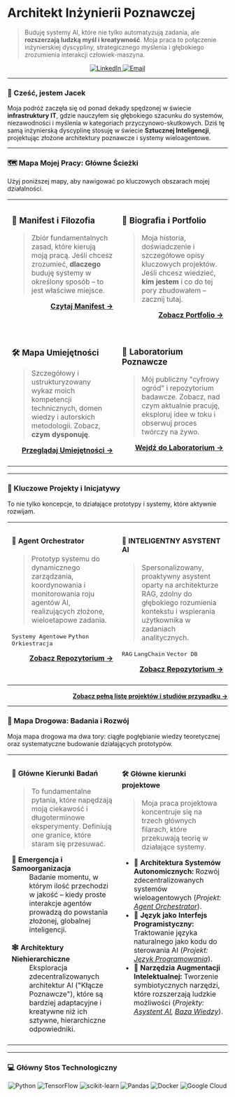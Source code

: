 # Architekt Inżynierii Poznawczej

> Buduję systemy AI, które nie tylko automatyzują zadania, ale **rozszerzają ludzką myśl i kreatywność**. Moja praca to połączenie inżynierskiej dyscypliny, strategicznego myślenia i głębokiego zrozumienia interakcji człowiek-maszyna.

<p align="center">
  <a href="https://www.linkedin.com/in/jacek-ma%C5%82ecki-01bab91b6/" target="_blank">
    <img src="https://img.shields.io/badge/LinkedIn-0077B5?style=for-the-badge&logo=linkedin&logoColor=white" alt="LinkedIn"/>
  </a>
  <a href="mailto:UZUPEŁNIJ ADRES E-MAIL" target="_blank">
    <img src="https://img.shields.io/badge/Email-D14836?style=for-the-badge&logo=gmail&logoColor=white" alt="Email"/>
  </a>
</p>

---

### 👋 Cześć, jestem Jacek

Moja podróż zaczęła się od ponad dekady spędzonej w świecie **infrastruktury IT**, gdzie nauczyłem się głębokiego szacunku do systemów, niezawodności i myślenia w kategoriach przyczynowo-skutkowych. Dziś tę samą inżynierską dyscyplinę stosuję w świecie **Sztucznej Inteligencji**, projektując złożone architektury poznawcze i systemy wieloagentowe.

---

### 🗺️ Mapa Mojej Pracy: Główne Ścieżki

Użyj poniższej mapy, aby nawigować po kluczowych obszarach mojej działalności.

<table width="100%" border="0" style="border: none;">
  <tr>
    <td width="50%" valign="top" style="border: none; padding: 10px;">
      <h3>📜 Manifest i Filozofia</h3>
      <blockquote>
        Zbiór fundamentalnych zasad, które kierują moją pracą. Jeśli chcesz zrozumieć, <strong>dlaczego</strong> buduję systemy w określony sposób – to jest właściwe miejsce.
      </blockquote>
      <p align="right">
        <a href="./Manifest_Architekta.md"><strong>Czytaj Manifest →</strong></a>
      </p>
    </td>
    <td width="50%" valign="top" style="border: none; padding: 10px;">
      <h3>👤 Biografia i Portfolio</h3>
      <blockquote>
        Moja historia, doświadczenie i szczegółowe opisy kluczowych projektów. Jeśli chcesz wiedzieć, <strong>kim jestem</strong> i co do tej pory zbudowałem – zacznij tutaj.
      </blockquote>
      <p align="right">
        <a href="./ARCHITEKT.md"><strong>Zobacz Portfolio →</strong></a>
      </p>
    </td>
  </tr>
  <tr>
    <td width="50%" valign="top" style="border: none; padding: 10px;">
      <h3>🛠️ Mapa Umiejętności</h3>
      <blockquote>
        Szczegółowy i ustrukturyzowany wykaz moich kompetencji technicznych, domen wiedzy i autorskich metodologii. Zobacz, <strong>czym dysponuję</strong>.
      </blockquote>
      <p align="right">
        <a href="./Umiejetnosci.md"><strong>Przeglądaj Umiejętności →</strong></a>
      </p>
    </td>
    <td width="50%" valign="top" style="border: none; padding: 10px;">
      <h3>🔬 Laboratorium Poznawcze</h3>
      <blockquote>
        Mój publiczny "cyfrowy ogród" i repozytorium badawcze. Zobacz, nad czym aktualnie pracuję, eksploruj idee w toku i obserwuj proces twórczy na żywo.
      </blockquote>
      <p align="right">
        <a href="https://github.com/jacmal/Laboratorium_Poznawcze"><strong>Wejdź do Laboratorium →</strong></a>
      </p>
    </td>
  </tr>
</table>

---

### 🚀 Kluczowe Projekty i Inicjatywy

To nie tylko koncepcje, to działające prototypy i systemy, które aktywnie rozwijam.

<table width="100%" border="0" style="border: none;">
  <tr>
    <td width="50%" valign="top" style="border: none; padding: 10px;">
      <h4>🤖 Agent Orchestrator</h4>
      <blockquote>
        Prototyp systemu do dynamicznego zarządzania, koordynowania i monitorowania roju agentów AI, realizujących złożone, wieloetapowe zadania.
      </blockquote>
      <p>
        <kbd>Systemy Agentowe</kbd> <kbd>Python</kbd> <kbd>Orkiestracja</kbd>
      </p>
      <p align="right">
        <a href="UZUPEŁNIJ LINK DO REPOZYTORIUM"><strong>Zobacz Repozytorium →</strong></a>
      </p>
    </td>
    <td width="50%" valign="top" style="border: none; padding: 10px;">
      <h4>🧠 INTELIGENTNY ASYSTENT AI</h4>
      <blockquote>
        Spersonalizowany, proaktywny asystent oparty na architekturze RAG, zdolny do głębokiego rozumienia kontekstu i wspierania użytkownika w zadaniach analitycznych.
      </blockquote>
      <p>
        <kbd>RAG</kbd> <kbd>LangChain</kbd> <kbd>Vector DB</kbd>
      </p>
      <p align="right">
        <a href="UZUPEŁNIJ LINK DO REPOZYTORIUM"><strong>Zobacz Repozytorium →</strong></a>
      </p>
    </td>
  </tr>
</table>

<p align="right">
  <a href="./ARCHITEKT.md#📂-wybrane-projekty-i-studia-przypadków"><strong>Zobacz pełną listę projektów i studiów przypadku →</strong></a>
</p>

---

### 🔭 Mapa Drogowa: Badania i Rozwój

Moja mapa drogowa ma dwa tory: ciągłe pogłębianie wiedzy teoretycznej oraz systematyczne budowanie działających prototypów.

<table width="100%" border="0" style="border: none;">
  <tr>
    <td width="50%" valign="top" style="border: none; padding: 10px;">
      <h4>🧠 Główne Kierunki Badań</h4>
      <blockquote>
        To fundamentalne pytania, które napędzają moją ciekawość i długoterminowe eksperymenty. Definiują one granice, które staram się przesuwać.
      </blockquote>
      <dl>
        <dt><strong>🔬 Emergencja i Samoorganizacja</strong></dt>
        <dd>Badanie momentu, w którym ilość przechodzi w jakość – kiedy proste interakcje agentów prowadzą do powstania złożonej, globalnej inteligencji.</dd>
        <br>
        <dt><strong>🕸️ Architektury Niehierarchiczne</strong></dt>
        <dd>Eksploracja zdecentralizowanych architektur AI ("Kłącze Poznawcze"), które są bardziej adaptacyjne i kreatywne niż ich sztywne, hierarchiczne odpowiedniki.</dd>
      </dl>
    </td>
    <td width="50%" valign="top" style="border: none; padding: 10px;">
      <h4>🛠️ Główne kierunki projektowe</h4>
      <blockquote>
        Moja praca projektowa koncentruje się na trzech głównych filarach, które przekuwają teorię w działające systemy.
      </blockquote>
      <ul>
        <li>🚀 <strong>Architektura Systemów Autonomicznych:</strong> Rozwój zdecentralizowanych systemów wieloagentowych (<i>Projekt: <a href="UZUPEŁNIJ LINK">Agent Orchestrator</a></i>).</li>
        <li>💬 <strong>Język jako Interfejs Programistyczny:</strong> Traktowanie języka naturalnego jako kodu do sterowania AI (<i>Projekt: <a href="UZUPEŁNIJ LINK">Język Programowania</a></i>).</li>
        <li>🦾 <strong>Narzędzia Augmentacji Intelektualnej:</strong> Tworzenie symbiotycznych narzędzi, które rozszerzają ludzkie możliwości (<i>Projekty: <a href="UZUPEŁNIJ LINK">Asystent AI</a>, <a href="UZUPEŁNIJ LINK">Baza Wiedzy</a></i>).</li>
      </ul>
    </td>
  </tr>
</table>

---

### 💻 Główny Stos Technologiczny

<p align="center">
  <img src="https://img.shields.io/badge/Python-3776AB?style=for-the-badge&logo=python&logoColor=white" alt="Python"/>
  <img src="https://img.shields.io/badge/TensorFlow-FF6F00?style=for-the-badge&logo=tensorflow&logoColor=white" alt="TensorFlow"/>
  <img src="https://img.shields.io/badge/scikit--learn-F7931E?style=for-the-badge&logo=scikit-learn&logoColor=white" alt="scikit-learn"/>
  <img src="https://img.shields.io/badge/pandas-150458?style=for-the-badge&logo=pandas&logoColor=white" alt="Pandas"/>
  <img src="https://img.shields.io/badge/Docker-2496ED?style=for-the-badge&logo=docker&logoColor=white" alt="Docker"/>
  <img src="https://img.shields.io/badge/Google_Cloud-4285F4?style=for-the-badge&logo=google-cloud&logoColor=white" alt="Google Cloud"/>
</p>
